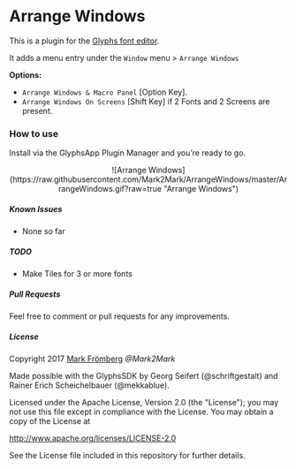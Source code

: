 # Arrange Windows

This is a plugin for the [Glyphs font editor](http://glyphsapp.com/).

It adds a menu entry under the `Window` menu > `Arrange Windows`

**Options:**
- `Arrange Windows & Macro Panel` [Option Key].
- `Arrange Windows On Screens` [Shift Key] if 2 Fonts and 2 Screens are present.

### How to use

Install via the GlyphsApp Plugin Manager and you’re ready to go.
<p align="center"> 
![Arrange Windows](https://raw.githubusercontent.com/Mark2Mark/ArrangeWindows/master/ArrangeWindows.gif?raw=true "Arrange Windows")
</p>

##### Known Issues

- None so far

##### TODO

- Make Tiles for 3 or more fonts

##### Pull Requests

Feel free to comment or pull requests for any improvements.

##### License

Copyright 2017 [Mark Frömberg](http://www.markfromberg.com/) *@Mark2Mark*

Made possible with the GlyphsSDK by Georg Seifert (@schriftgestalt) and Rainer Erich Scheichelbauer (@mekkablue).

Licensed under the Apache License, Version 2.0 (the "License");
you may not use this file except in compliance with the License.
You may obtain a copy of the License at

http://www.apache.org/licenses/LICENSE-2.0

See the License file included in this repository for further details.
